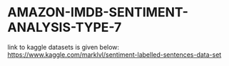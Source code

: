 # AMAZON-IMDB-SENTIMENT-ANALYSIS-TYPE-7


link to kaggle datasets is given below:
https://www.kaggle.com/marklvl/sentiment-labelled-sentences-data-set
